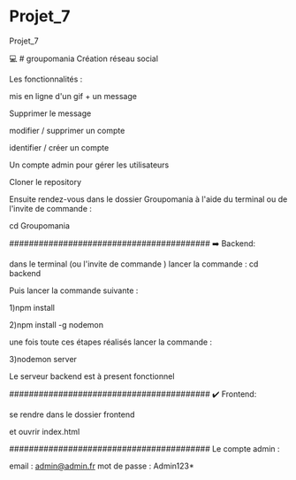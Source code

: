 # Projet_7
 Projet_7

💻 # groupomania Création réseau social

Les fonctionnalités :

mis en ligne d'un gif + un message

Supprimer le message

modifier / supprimer un compte

identifier / créer un compte

Un compte admin pour gérer les utilisateurs


Cloner le repository 

Ensuite rendez-vous dans le dossier Groupomania à l'aide du terminal ou de l'invite de commande :

cd Groupomania

#########################################
➡️ Backend:

dans le terminal (ou l'invite de commande ) lancer la commande : cd backend

Puis lancer la commande suivante :

1)npm install

2)npm install -g nodemon

une fois toute ces étapes réalisés lancer la commande :

3)nodemon server

Le serveur backend est à present fonctionnel

#########################################
✔️ Frontend:

se rendre dans le dossier frontend 

et ouvrir index.html

#########################################
Le compte admin :

email : admin@admin.fr
mot de passe : Admin123*
